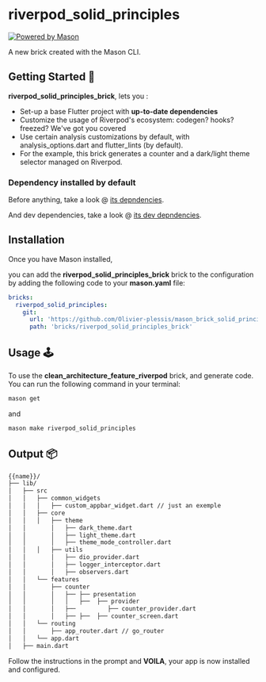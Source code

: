 # riverpod_solid_principles

[![Powered by Mason](https://img.shields.io/endpoint?url=https%3A%2F%2Ftinyurl.com%2Fmason-badge)](https://github.com/felangel/mason)

A new brick created with the Mason CLI.

## Getting Started 🚀

 **riverpod_solid_principles_brick**, lets you :

- Set-up a base Flutter project with **up-to-date dependencies**
- Customize the usage of Riverpod's ecosystem: codegen? hooks? freezed? We've got you covered
- Use certain analysis customizations by default, with analysis_options.dart and flutter_lints (by default).
- For the example, this brick generates a counter and a dark/light theme selector managed on Riverpod.

### Dependency installed by default

Before anything, take a look @ [its depndencies](hooks/post/add_dependencies.dart).

And dev dependencies, take a look @ [its dev depndencies](hooks/post/add_dev_dependencies.dart).

## Installation

Once you have Mason installed,

you can add the **riverpod_solid_principles_brick** brick to the configuration by adding the following code to your **mason.yaml** file:

``` yaml
bricks:
  riverpod_solid_principles:
    git:
      url: 'https://github.com/Olivier-plessis/mason_brick_solid_principles_riverpod'
      path: 'bricks/riverpod_solid_principles_brick'
```

## Usage 🕹️

To use the **clean_architecture_feature_riverpod** brick, and generate code. You can run the following command in your terminal:

``` sh
mason get
```

and

``` sh
mason make riverpod_solid_principles
```

## Output 📦

``` sh
{{name}}/
├── lib/
│   ├── src
│   │   ├── common_widgets
│   │   │   ├── custom_appbar_widget.dart // just an exemple
│   │   ├── core
│   │   │   ├── theme
│   │       │   ├── dark_theme.dart
│   │       │   ├── light_theme.dart
│   │       │   ├── theme_mode_controller.dart
│   │   │   ├── utils
│   │       │   ├── dio_provider.dart
│   │       │   ├── logger_interceptor.dart
│   │       │   ├── observers.dart
│   │   └── features
│   │       ├── counter
│   │       │   ├── ├── presentation
│   │       │   │   ├──  ├── provider
│   │       │   ├──         ├── counter_provider.dart
│   │       │   ├── ├──  ├── counter_screen.dart
│   │   └── routing
│   │       ├── app_router.dart // go_router
│   │   └── app.dart
│   ├── main.dart
 ```

Follow the instructions in the prompt and **VOILA**, your app is now installed and configured.
